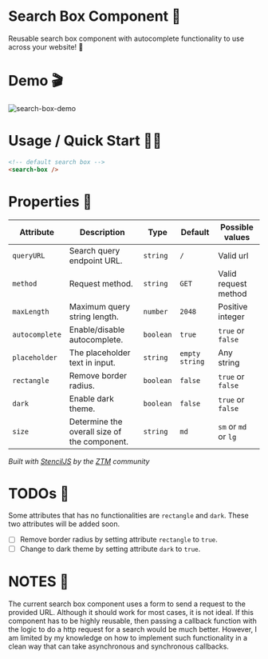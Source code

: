 # Search Box Component 🔎

Reusable search box component with autocomplete functionality to use across your website! 🎉

# Demo 🎬

![search-box-demo](https://user-images.githubusercontent.com/46619361/138612518-d0ff38c0-2c32-4dbe-bab1-d6c4ffef45d1.gif)

# Usage / Quick Start 🏃💨

```html
<!-- default search box -->
<search-box />
```

# Properties 📄

| Attribute      | Description                                  | Type      | Default        | Possible values      |
| -------------- | -------------------------------------------- | --------- | -------------- | -------------------- |
| `queryURL`     | Search query endpoint URL.                   | `string`  | `/`            | Valid url            |
| `method`       | Request method.                              | `string`  | `GET`          | Valid request method |
| `maxLength`    | Maximum query string length.                 | `number`  | `2048`         | Positive integer     |
| `autocomplete` | Enable/disable autocomplete.                 | `boolean` | `true`         | `true` or `false`    |
| `placeholder`  | The placeholder text in input.               | `string`  | `empty string` | Any string           |
| `rectangle`    | Remove border radius.                        | `boolean` | `false`        | `true` or `false`    |
| `dark`         | Enable dark theme.                           | `boolean` | `false`        | `true` or `false`    |
| `size`         | Determine the overall size of the component. | `string`  | `md`           | `sm` or `md` or `lg` |

_Built with [StencilJS](https://stenciljs.com/) by the [ZTM](https://zerotomastery.io/) community_

# TODOs 📝

Some attributes that has no functionalities are `rectangle` and `dark`. These two attributes will be added soon.

- [ ] Remove border radius by setting attribute `rectangle` to `true`.
- [ ] Change to dark theme by setting attribute `dark` to `true`.

# NOTES 📓

The current search box component uses a form to send a request to the provided URL. Although it should work for most cases, it is not ideal. If this component has to be highly reusable, then passing a callback function with the logic to do a http request for a search would be much better. However, I am limited by my knowledge on how to implement such functionality in a clean way that can take asynchronous and synchronous callbacks.
